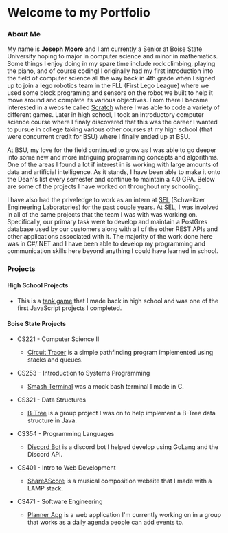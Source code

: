 # Welcome to my Portfolio
### About Me
 My name is **Joseph Moore** and I am currently a Senior at Boise State University hoping to major in computer science and minor in mathematics. Some things I enjoy doing in my spare time include rock climbing, playing the piano, and of course coding! I originally had my first introduction into the field of computer science all the way back in 4th grade when I signed up to join a lego robotics team in the FLL (First Lego League) where we used some block programing and sensors on the robot we built to help it move around and complete its various objectives. From there I became interested in a website called [Scratch](scratch.mit.edu) where I was able to code a variety of different games. Later in high school, I took an introductory computer science course where I finaly discovered that this was the career I wanted to pursue in college taking various other courses at my high school (that were concurrent credit for BSU) where I finally ended up at BSU.

At BSU, my love for the field continued to grow as I was able to go deeper into some new and more intriguing programming concepts and algorithms. One of the areas I found a lot if interest in is working with large amounts of data and artificial intelligence. As it stands, I have been able to make it onto the Dean's list every semester and continue to maintain a 4.0 GPA. Below are some of the projects I have worked on throughout my schooling.

I have also had the priveledge to work as an intern at [SEL](https://selinc.com/) (Schweitzer Engineering Laboratories) for the past couple years. At SEL, I was involved in all of the same projects that the team I was with was working on. Specifically, our primary task were to develop and maintain a PostGres database used by our customers along with all of the other REST APIs and other applications associated with it. The majority of the work done here was in C#/.NET and I have been able to develop my programming and communication skills here beyond anything I could have learned in school.

### Projects

#### High School Projects

* This is a [tank game](https://github.com/josephmoore99/Tank-Game) that I made back in high school and was one of the first JavaScript projects I completed.

#### Boise State Projects

* CS221 - Computer Science II
  * [Circuit Tracer](https://github.com/josephmoore99/Circuit-Tracer) is a simple pathfinding program implemented using stacks and queues.

* CS253 - Introduction to Systems Programming
  * [Smash Terminal](https://github.com/josephmoore99/smash) was a mock bash terminal I made in C.

* CS321 - Data Structures
  * [B-Tree](https://github.com/aidanleuck/CS321) is a group project I was on to help implement a B-Tree data structure in Java.

* CS354 - Programming Languages
  * [Discord Bot](https://github.com/JaredRackley/DJGopher) is a discord bot I helped develop using GoLang and the Discord API.

* CS401 - Intro to Web Development
  * [ShareAScore](https://shareascore.herokuapp.com) is a musical composition website that I made with a LAMP stack.

* CS471 - Software Engineering
  * [Planner App](https://github.com/BoiseState/CS471-F21-Team15) is a web application I'm currently working on in a group that works as a daily agenda people can add events to.
